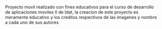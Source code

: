 Proyecto movil realizado con fines educativos para el curso de desarrollo de aplicaciones moviles II de Idat, la creacion de este proyecto es meramente educativo y los creditos respectivos de las imagenes y nombre a cada uno de sus autores
